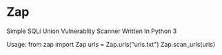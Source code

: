 # Zap
Simple SQLi Union Vulnerablity Scanner Written In Python 3

Usage: 
from zap import Zap 
urls = Zap.urls("urls.txt") 
Zap.scan_urls(urls)
